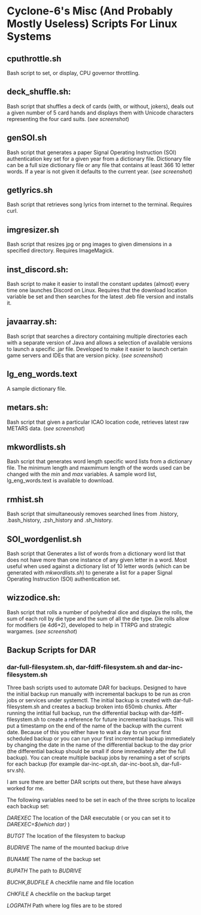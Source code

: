 # Cyclone-6's Misc (And Probably Mostly Useless) Scripts For Linux Systems

## cputhrottle.sh

Bash script to set, or display, CPU governor throttling.

## deck_shuffle.sh:

Bash script that shuffles a deck of cards (with, or without, jokers), deals out a given number of 5 card hands and displays them with Unicode characters representing the four card suits. (_see screenshot_)

## genSOI.sh

Bash script that generates a paper Signal Operating Instruction (SOI) authentication key set for a given year from a dictionary file. Dictionary file can be a full size dictionary file or any file that contains at least 366 10 letter words. If a year is not given it defaults to the current year. (_see screenshot_)

## getlyrics.sh

Bash script that retrieves song lyrics from internet to the terminal. Requires curl.

## imgresizer.sh

Bash script that resizes jpg or png images to given dimensions in a specified directory. Requires ImageMagick.

## inst_discord.sh:

Bash script to make it easier to install the constant updates (almost) every time one launches Discord on Linux. Requires that the download location variable be set and then searches for the latest .deb file version and installs it.

## javaarray.sh:

Bash script that searches a directory containing multiple directories each with a separate version of Java and allows a selection of available versions to launch a specific .jar file. Developed to make it easier to launch certain game servers and IDEs that are version picky. (_see screenshot_)

## lg_eng_words.text

A sample dictionary file.

## metars.sh:

Bash script that given a particular ICAO location code, retrieves latest raw METARS data. (_see screenshot_)

## mkwordlists.sh

Bash script that generates word length specific word lists from a dictionary file. The minimum length and maxmimum length of the words used can be changed with the _min_ and _max_ variables. A sample word list, lg_eng_words.text is available to download.

## rmhist.sh

Bash script that simultaneously removes searched lines from .history, .bash_history, .zsh_history and .sh_history.

## SOI_wordgenlist.sh

Bash script that Generates a list of words from a dictionary word list that does not have more than one instance of any given letter in a word. Most useful when used against a dictionary list of 10 letter words (which can be generated with _mkwordlists.sh_) to generate a list for a paper Signal Operating Instruction (SOI) authentication set.

## wizzodice.sh:

Bash script that rolls a number of polyhedral dice and displays the rolls, the sum of each roll by die type and the sum of all the die type. Die rolls allow for modifiers (ie 4d6+2), developed to help in TTRPG and strategic wargames. (_see screenshot_)

## Backup Scripts for DAR

### dar-full-filesystem.sh, dar-fdiff-filesystem.sh and dar-inc-filesystem.sh

Three bash scripts used to automate DAR for backups. Designed to have the initial backup run manually with incremental backups to be run as cron jobs or services under systemctl. The initial backup is created with dar-full-filesystem.sh and creates a backup broken into 650mb chunks. After running the intitial full backup, run the differential backup with dar-fdiff-filesystem.sh to create a reference for future incremental backups. This will put a timestamp on the end of the name of the backup with the current date. Because of this you either have to wait a day to run your first scheduled backup or you can run your first incremental backup immediately by changing the date in the name of the differential backup to the day prior (the differential backup should be small if done immediately after the full backup). You can create multiple backup jobs by renaming a set of scripts for each backup (for example dar-inc-opt.sh, dar-inc-boot.sh, dar-full-srv.sh).

I am sure there are better DAR scripts out there, but these have always worked for me.

The following variables need to be set in each of the three scripts to localize each backup set:

_DAREXEC_ The location of the DAR executable ( or you can set it to _DAREXEC=$(which dar)_ )

_BUTGT_ The location of the filesystem to backup

_BUDRIVE_ The name of the mounted backup drive

_BUNAME_ The name of the backup set

_BUPATH_ The path to _BUDRIVE_

_BUCHK_,_BUDFILE_ A checkfile name and file location

_CHKFILE_ A checkfile on the backup target

_LOGPATH_ Path where log files are to be stored


